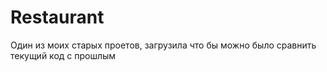 # Restaurant
Один из моих старых проетов, загрузила что бы можно было сравнить текущий код с прошлым
